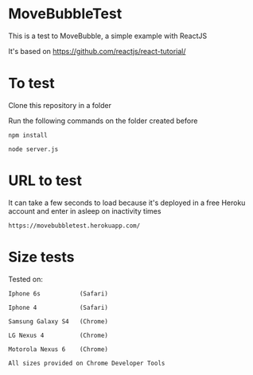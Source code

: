 # MoveBubbleTest

This is a test to MoveBubble, a simple example with ReactJS

  It's based on
    https://github.com/reactjs/react-tutorial/


# To test
  Clone this repository in a folder

  Run the following commands on the folder created before

    npm install

    node server.js

# URL to test
  It can take a few seconds to load because it's deployed in a free Heroku account and enter in asleep on inactivity times

    https://movebubbletest.herokuapp.com/

# Size tests
  Tested on:

    Iphone 6s           (Safari)

    Iphone 4            (Safari)

    Samsung Galaxy S4   (Chrome)

    LG Nexus 4          (Chrome)

    Motorola Nexus 6    (Chrome)

    All sizes provided on Chrome Developer Tools
